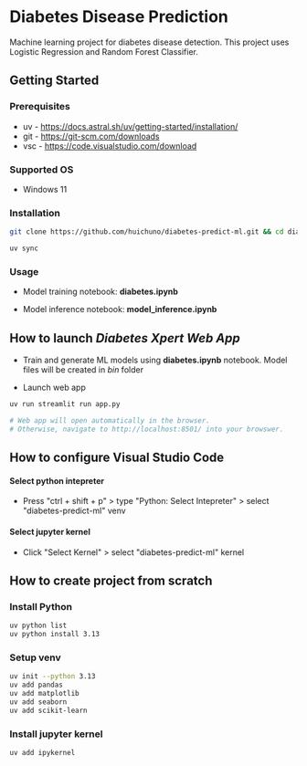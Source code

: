 # Diabetes Disease Prediction

Machine learning project for diabetes disease detection. This project uses Logistic Regression and Random Forest Classifier.

## Getting Started

### Prerequisites
* uv  - https://docs.astral.sh/uv/getting-started/installation/
* git - https://git-scm.com/downloads
* vsc - https://code.visualstudio.com/download

### Supported OS
* Windows 11

### Installation
```sh
git clone https://github.com/huichuno/diabetes-predict-ml.git && cd diabetes-predict-ml

uv sync
```

### Usage

* Model training notebook: **diabetes.ipynb**

* Model inference notebook: **model_inference.ipynb**

## How to launch *Diabetes Xpert Web App*

* Train and generate ML models using **diabetes.ipynb** notebook. Model files will be created in *bin* folder

* Launch web app
```sh
uv run streamlit run app.py

# Web app will open automatically in the browser.
# Otherwise, navigate to http://localhost:8501/ into your browswer.
```

## How to configure Visual Studio Code

#### Select python intepreter
* Press "ctrl + shift + p" > type "Python: Select Intepreter" > select "diabetes-predict-ml" venv

#### Select jupyter kernel
* Click "Select Kernel" > select "diabetes-predict-ml" kernel

## How to create project from scratch

### Install Python
```sh
uv python list
uv python install 3.13
```

### Setup venv
```sh
uv init --python 3.13
uv add pandas
uv add matplotlib
uv add seaborn
uv add scikit-learn
```

### Install jupyter kernel
```sh
uv add ipykernel
```
